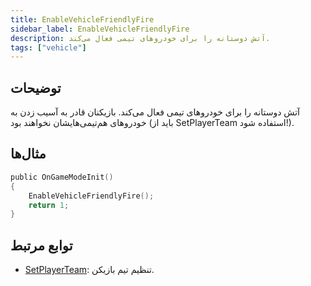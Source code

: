 ```yaml
---
title: EnableVehicleFriendlyFire
sidebar_label: EnableVehicleFriendlyFire
description: آتش دوستانه را برای خودروهای تیمی فعال می‌کند.
tags: ["vehicle"]
---
```


## توضیحات

آتش دوستانه را برای خودروهای تیمی فعال می‌کند. بازیکنان قادر به آسیب زدن به خودروهای هم‌تیمی‌هایشان نخواهند بود (باید از SetPlayerTeam استفاده شود!).

## مثال‌ها

```c
public OnGameModeInit()
{
    EnableVehicleFriendlyFire();
    return 1;
}
```

## توابع مرتبط

- [SetPlayerTeam](SetPlayerTeam): تنظیم تیم بازیکن.